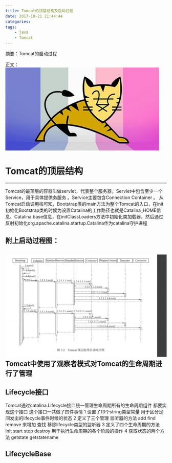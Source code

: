 ```yaml
---
title: Tomcat的顶层结构及启动过程
date: 2017-10-21 21:44:44
categories:
tags:
	- java
	- Tomcat
---
```

摘要：Tomcat的启动过程
<!-- More -->
正文：
![](/images/tomcat.jpg)
# Tomcat的顶层结构
---

Tomcat的最顶层的容器叫做servlet，代表整个服务器，Servlet中包含至少一个Service，用于具体提供务服务
。Service主要包含Connection Container 。 
从Tomcat启动调用栈可知，Bootstrap类的main方法为整个Tomcat的入口，在init初始化Bootstrap类的时候为设置Catalina的工作路径也就是Catalina_HOME信息、Catalina.base信息，在initClassLoaders方法中初始化类加载器，然后通过反射初始化org.apache.catalina.startup.Catalina作为catalina守护进程 
## 附上启动过程图： 
![](/images/tomcat1.png)
Tomcat中使用了观察者模式对Tomcat的生命周期进行了管理
---

## Lifecycle接口
Tomcat通过catalina.Lifecycle接口统一管理生命周期所有的生命周期组件 都要实现这个接口 这个接口一共做了四件事情
	1 设置了13个string类型常量 用于区分足间发出的lifecycle事件时候的状态
	2 定义了三个管理 监听器的方法 add find remove 来增加 查找 移除lifecycle类型的监听器
	3 定义了四个生命周期的方法 Init start stop destroy 用于执行生命周期的各个阶段的操作 
	4 获取状态的两个方法 getstate getstatename

## LifecycleBase 


	
